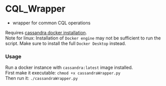 # CQL_Wrapper
* wrapper for common CQL operations   

Requires [cassandra docker installation](https://cassandra.apache.org/_/quickstart.html).   
Note for linux: Installation of `Docker engine` may not be sufficient to run the script. Make sure to install the full `Docker Desktop` instead.

### Usage
Run a docker instance with `cassandra:latest` image installed.   
First make it executable: `chmod +x cassandraWrapper.py`   
Then run it: `./cassandraWrapper.py`   
